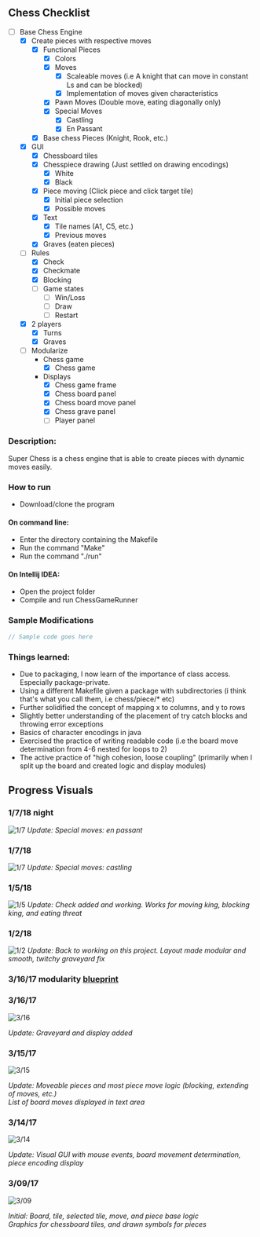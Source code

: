 ## Chess Checklist
- [ ] Base Chess Engine
    - [x] Create pieces with respective moves
        - [x] Functional Pieces
            - [x] Colors
            - [x] Moves
                - [x] Scaleable moves (i.e A knight that can move in constant Ls and can be blocked)
                - [x] Implementation of moves given characteristics
            - [x] Pawn Moves (Double move, eating diagonally only)
            - [x] Special Moves
                - [x] Castling
                - [x] En Passant
        - [x] Base chess Pieces (Knight, Rook, etc.)
    - [x] GUI
        - [x] Chessboard tiles
        - [x] Chesspiece drawing (Just settled on drawing encodings)
            - [x] White
            - [x] Black
        - [x] Piece moving (Click piece and click target tile)
            - [x] Initial piece selection
            - [x] Possible moves
        - [x] Text
            - [x] Tile names (A1, C5, etc.)
            - [x] Previous moves
        - [x] Graves (eaten pieces)
    - [ ] Rules
        - [x] Check
        - [x] Checkmate
        - [x] Blocking
        - [ ] Game states
            - [ ] Win/Loss
            - [ ] Draw
            - [ ] Restart
    - [x] 2 players
        - [x] Turns
        - [x] Graves
    - [ ] Modularize
        - Chess game
            - [x] Chess game
        - Displays
            - [x] Chess game frame
            - [x] Chess board panel
            - [x] Chess board move panel
            - [x] Chess grave panel
            - [ ] Player panel

<!---
- [ ] Chess Engine Extras
    - [ ] State saving
        - [ ] Loadable chess board from text file
        - [ ] Save/load user state
    - [ ] Artificial Intelligence (AI)
        - [ ] Open source
            - [ ] One difficulty
            - [ ] Multiple difficulties
        - [ ] Custom script
    - [ ] Network
        - [ ] Play over local network
        - [ ] Play over TCP
-->

### Description:
Super Chess is a chess engine that is able to create pieces with dynamic moves easily.

### How to run
- Download/clone the program

#### On command line:
- Enter the directory containing the Makefile
- Run the command "Make"
- Run the command "./run"

#### On Intellij IDEA:
- Open the project folder
- Compile and run ChessGameRunner

### Sample Modifications
```java
// Sample code goes here
```

### Things learned:
- Due to packaging, I now learn of the importance of class access. Especially package-private.
- Using a different Makefile given a package with subdirectories (i think that's what you call them, i.e chess/piece/\* etc)
- Further solidified the concept of mapping x to columns, and y to rows
- Slightly better understanding of the placement of try catch blocks and throwing error exceptions
- Basics of character encodings in java
- Exercised the practice of writing readable code (i.e the board move determination from 4-6 nested for loops to 2)
- The active practice of "high cohesion, loose coupling" (primarily when I split up the board and created logic and display modules)

## Progress Visuals
### 1/7/18 night
![1/7](images/gifs/2018-01-07_20-25-40.gif)
*Update: Special moves: en passant*
### 1/7/18
![1/7](images/gifs/2018-01-07_19-02-28.gif)
*Update: Special moves: castling*
### 1/5/18
![1/5](https://i.imgur.com/UJik6kw.png)
*Update: Check added and working. Works for moving king, blocking king, and eating threat*

### 1/2/18
![1/2](https://i.imgur.com/37ZuYo2.png)
*Update: Back to working on this project. Layout made modular and smooth, twitchy graveyard fix*

### 3/16/17 modularity [blueprint](https://raw.githubusercontent.com/yinghaoawang/Super-Chess/master/images/blueprint_3-16-17.png)

### 3/16/17
![3/16](images/gifs/super-chess_3-16-17.gif)

*Update: Graveyard and display added*

### 3/15/17
![3/15](images/gifs/super-chess_3-15-17.gif)

*Update: Moveable pieces and most piece move logic (blocking, extending of moves, etc.)  
List of board moves displayed in text area*

### 3/14/17
![3/14](images/gifs/super-chess_3-14-17.gif)

*Update: Visual GUI with mouse events, board movement determination, piece encoding display*

### 3/09/17
![3/09](images/gifs/super-chess_3-09-17.gif)

*Initial: Board, tile, selected tile, move, and piece base logic  
Graphics for chessboard tiles, and drawn symbols for pieces*
